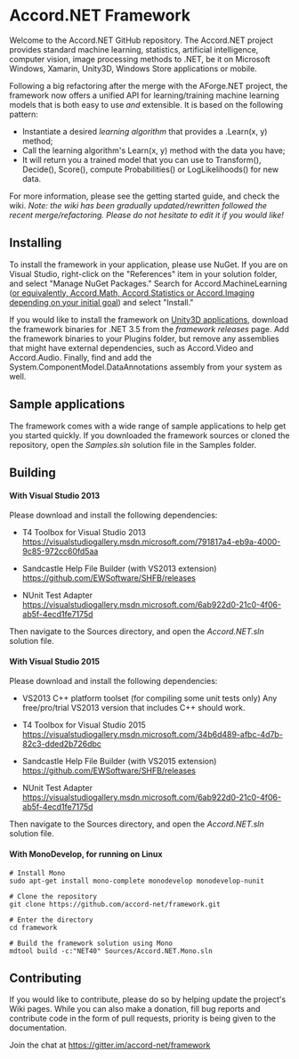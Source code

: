 Accord.NET Framework
===================

Welcome to the Accord.NET GitHub repository. The Accord.NET project provides standard machine learning, statistics, artificial intelligence, computer vision, image processing methods to .NET, be it on Microsoft Windows, Xamarin, Unity3D, Windows Store applications or mobile.

Following a big refactoring after the merge with the AForge.NET project, the framework now offers a unified API for learning/training machine learning models that is both easy to use *and* extensible. It is based on the following pattern:

- Instantiate a desired *learning algorithm* that provides a .Learn(x, y) method;
- Call the learning algorithm's Learn(x, y) method with the data you have; 
- It will return you a trained model that you can use to Transform(), Decide(), Score(), compute Probabilities() or LogLikelihoods() for new data.

For more information, please see the getting started guide, and check the wiki. *Note: the wiki has been gradually updated/rewritten followed the recent merge/refactoring. Please do not hesitate to edit it if you would like!*
 
Installing
-------------

To install the framework in your application, please use NuGet. If you are on Visual Studio, right-click on the "References" item in your solution folder, and select "Manage NuGet Packages." Search for Accord.MachineLearning ([or equivalently, Accord.Math, Accord.Statistics or Accord.Imaging depending on your initial goal](https://www.nuget.org/packages?q=accord.net)) and select "Install."

If you would like to install the framework on [Unity3D applications](https://unity3d.com), download the framework binaries for .NET 3.5 from the *framework releases* page.
Add the framework binaries to your Plugins folder, but remove any assemblies that might have external dependencies, such as Accord.Video and Accord.Audio. Finally, find and
add the System.ComponentModel.DataAnnotations assembly from your system as well.

Sample applications
-------------

The framework comes with a wide range of sample applications to help get you started quickly. If you downloaded the framework sources or cloned the repository, open the *Samples.sln* solution file in the Samples folder.

Building
-------------

#### With Visual Studio 2013

Please download and install the following dependencies:

- T4 Toolbox for Visual Studio 2013
  https://visualstudiogallery.msdn.microsoft.com/791817a4-eb9a-4000-9c85-972cc60fd5aa

- Sandcastle Help File Builder (with VS2013 extension)
  https://github.com/EWSoftware/SHFB/releases

- NUnit Test Adapter
  https://visualstudiogallery.msdn.microsoft.com/6ab922d0-21c0-4f06-ab5f-4ecd1fe7175d

Then navigate to the Sources directory, and open the *Accord.NET.sln* solution file.


#### With Visual Studio 2015

Please download and install the following dependencies:

- VS2013 C++ platform toolset (for compiling some unit tests only)
  Any free/pro/trial VS2013 version that includes C++ should work.

- T4 Toolbox for Visual Studio 2015
  https://visualstudiogallery.msdn.microsoft.com/34b6d489-afbc-4d7b-82c3-dded2b726dbc

- Sandcastle Help File Builder (with VS2015 extension)
  https://github.com/EWSoftware/SHFB/releases

- NUnit Test Adapter
  https://visualstudiogallery.msdn.microsoft.com/6ab922d0-21c0-4f06-ab5f-4ecd1fe7175d

Then navigate to the Sources directory, and open the *Accord.NET.sln* solution file.


#### With MonoDevelop, for running on Linux

    # Install Mono
    sudo apt-get install mono-complete monodevelop monodevelop-nunit

    # Clone the repository
    git clone https://github.com/accord-net/framework.git

    # Enter the directory
    cd framework

    # Build the framework solution using Mono
    mdtool build -c:"NET40" Sources/Accord.NET.Mono.sln
    
Contributing
-------------

If you would like to contribute, please do so by helping update the project's Wiki pages. While you can also make a donation, fill bug reports and contribute code in the form of pull requests, priority is being given to the documentation. 

Join the chat at https://gitter.im/accord-net/framework
